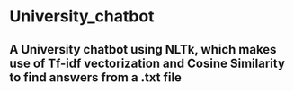 # University_chatbot

## A University chatbot using NLTk, which makes use of Tf-idf vectorization and Cosine Similarity to find answers from a .txt file
